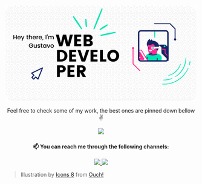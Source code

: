 <img class="hero" src="/assets/hero427r.png">


<p align="center">Feel free to check some of my work, the best ones are pinned down bellow ✌️ </p>
    
<p align="center">
    <img src="https://github-readme-stats.vercel.app/api?username=gscarv13&theme=vue&show_icons=true&count_private=true">
</p>


<h4 align="center">📫 You can reach me through the following channels:</h4>



<p align="center">
    <a href="https://twitter.com/Gscarv13">
    <img src="https://img.shields.io/badge/Twitter-1DA1F2?style=for-the-badge&logo=twitter&logoColor=white"/>
    </a>
    <a href="https://www.linkedin.com/in/">
    <img src="https://img.shields.io/badge/LinkedIn-0077B5?style=for-the-badge&logo=linkedin&logoColor=white" />
    </a>
</p>


> Illustration by <a href="https://icons8.com/illustrations/author/5c07e68d82bcbc0092519bb6">Icons 8</a> from <a href="https://icons8.com/illustrations">Ouch!</a>
